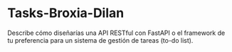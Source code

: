# Tasks-Broxia-Dilan
Describe cómo diseñarías una API RESTful con FastAPI o el framework de tu preferencia para un sistema de gestión de tareas (to-do list).
